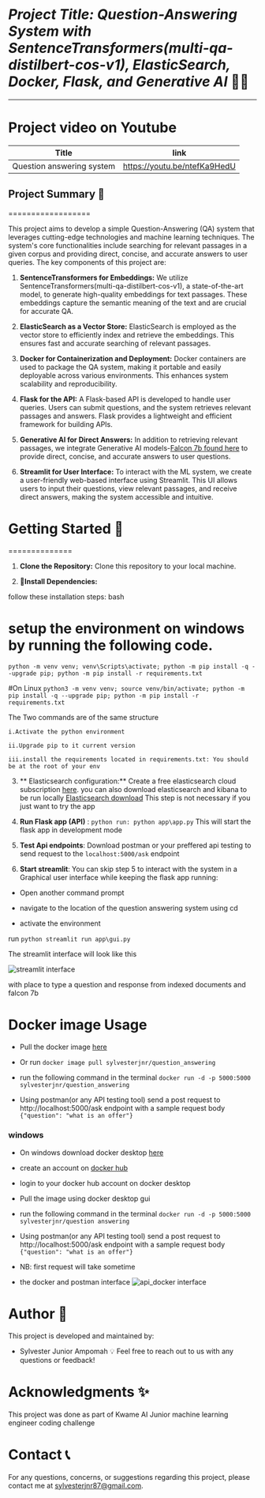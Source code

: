# *Project Title: Question-Answering System with SentenceTransformers(multi-qa-distilbert-cos-v1), ElasticSearch, Docker, Flask, and Generative AI* 👩‍⚖️
-----------

# Project video on Youtube
| Title | link |
|-------|------|
| Question answering system | https://youtu.be/ntefKa9HedU    |
## Project Summary 📖
==================

This project aims to develop a simple Question-Answering (QA) system that leverages cutting-edge technologies and machine learning techniques. The system's core functionalities include searching for relevant passages in a given corpus and providing direct, concise, and accurate answers to user queries. The key components of this project are:

1. **SentenceTransformers for Embeddings:** We utilize SentenceTransformers(multi-qa-distilbert-cos-v1), a state-of-the-art model, to generate high-quality embeddings for text passages. These embeddings capture the semantic meaning of the text and are crucial for accurate QA.

2. **ElasticSearch as a Vector Store:** ElasticSearch is employed as the vector store to efficiently index and retrieve the embeddings. This ensures fast and accurate searching of relevant passages.

3. **Docker for Containerization and Deployment:** Docker containers are used to package the QA system, making it portable and easily deployable across various environments. This enhances system scalability and reproducibility.

4. **Flask for the API:** A Flask-based API is developed to handle user queries. Users can submit questions, and the system retrieves relevant passages and answers. Flask provides a lightweight and efficient framework for building APIs.

5. **Generative AI for Direct Answers:** In addition to retrieving relevant passages, we integrate Generative AI models-[Falcon 7b found here](https://huggingface.co/tiiuae/falcon-7b-instruct) to provide direct, concise, and accurate answers to user questions. 

6. **Streamlit for User Interface:** To interact with the ML system, we create a user-friendly web-based interface using Streamlit. This UI allows users to input their questions, view relevant passages, and receive direct answers, making the system accessible and intuitive.

#  Getting Started 🚀
==============
1. **Clone the Repository:** Clone this repository to your local machine.

2. **🔧Install Dependencies:** 

 follow these installation steps:
bash
# setup the environment on windows by running the following code.
```python -m venv venv; venv\Scripts\activate; python -m pip install -q --upgrade pip; python -m pip install -r requirements.txt```  

#On Linux
```python3 -m venv venv; source venv/bin/activate; python -m pip install -q --upgrade pip; python -m pip install -r requirements.txt``` 


The Two commands are of the same structure

    i.Activate the python environment

    ii.Upgrade pip to it current version

    iii.install the requirements located in requirements.txt: You should be at the root of your env

3. ** Elasticsearch configuration:** Create a free elasticsearch cloud  subscription [here](https://www.elastic.co/). you can also download elasticsearch and kibana to be run locally [Elasticsearch download](https://www.elastic.co/downloads/elasticsearch) This step is not necessary if you just want to try the app

4. **Run Flask app (API)** : ```python run: python app\app.py``` This will start the flask app in development mode 

5. **Test Api endpoints**: Download postman or your preffered api testing to send request to the ```localhost:5000/ask``` endpoint

6. **Start streamlit**: You can skip step 5 to interact with the system in a Graphical  user interface
while keeping the flask app running:

- Open another command prompt

- navigate to the location of the question answering system using cd

- activate the environment

run ``` python
streamlit run app\gui.py ```

 The streamlit interface will look like this
 
  ![streamlit interface](gui.PNG)
 
with place to type a question and response from indexed documents and falcon 7b

# Docker image Usage
- Pull the docker image [here](https://hub.docker.com/repository/docker/sylvesterjnr/question_answering)

- Or run ``` docker image pull sylvesterjnr/question_answering ```

- run the following command in the terminal ``` docker run -d -p 5000:5000 sylvesterjnr/question_answering ```

- Using postman(or any API testing tool) send a post request to http://localhost:5000/ask endpoint with a sample 
request body ``` {"question": "what is an offer"} ```

### windows 
- On windows download docker desktop [here](https://www.docker.com/products/docker-desktop/)

- create an account on [docker hub](https://hub.docker.com/)

- login to your docker hub account on docker desktop

- Pull the image using docker desktop gui

- run the following command in the terminal ``` docker run -d -p 5000:5000 sylvesterjnr/question answering ```

- Using postman(or any API testing tool) send a post request to http://localhost:5000/ask endpoint with a sample 
request body ``` {"question": "what is an offer"} ```

- NB: first request will take sometime

- the docker and postman interface 
![api_docker interface](api_docker.PNG)

 **Author** 👥
=================

This project is developed and maintained by:
- Sylvester Junior Ampomah 💡
Feel free to reach out to us with any questions or feedback!

 **Acknowledgments** ✨
=================
This project was done as part of Kwame AI Junior machine learning engineer coding challenge

 **Contact** 📞
=================

For any questions, concerns, or suggestions regarding  this project, please contact me at sylvesterjnr87@gmail.com.
